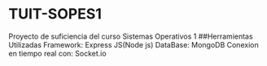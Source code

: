 # TUIT-SOPES1
Proyecto de suficiencia del curso Sistemas Operativos 1
##Herramientas Utilizadas
Framework: Express JS(Node js)
DataBase: MongoDB
Conexion en tiempo real con: Socket.io
